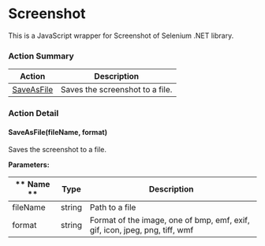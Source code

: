 # Screenshot

This is a JavaScript wrapper for Screenshot of Selenium .NET library.






<!-- ============================== property summary ========================== -->

	
<!-- ============================== action summary ========================== -->



### Action Summary

|  **Action** | **Description** | 
| ----------- | --------------- |
|	[SaveAsFile](#SaveAsFile) | Saves the screenshot to a file. |




<!-- ============================== property detail ========================== -->
	
	
<!-- ============================== action detail ========================== -->
	
### Action Detail
		
<a name="SaveAsFile"></a>    
#### SaveAsFile(fileName, format)

Saves the screenshot to a file.


**Parameters:**

|	** Name ** | **Type** | **Description** |
| ---------- | -------- | --------------- |
| fileName | string |	Path to a file |
| format | string |	Format of the image, one of bmp, emf, exif, gif, icon, jpeg, png, tiff, wmf |






	

